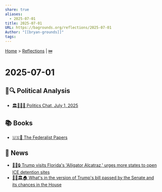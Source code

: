 ```yaml
---
share: true
aliases:
  - 2025-07-01
title: 2025-07-01
URL: https://bagrounds.org/reflections/2025-07-01
Author: "[[bryan-grounds]]"
tags: 
---
```

[Home](../index.md) > [Reflections](./index.md) | [⏮️](./2025-06-30.md)  
# 2025-07-01  
## 📰🔍 Political Analysis   
- [🏛️👹👑📜 Politics Chat, July 1, 2025](../videos/politics-chat-july-1-2025.md)  
  
## 📚 Books  
- [🇺🇸📜 The Federalist Papers](../books/the-federalist-papers.md)  
  
## 📰 News  
- [👹🐊🔒 Trump visits Florida's 'Alligator Alcatraz,' urges more states to open ICE detention sites](../videos/trump-visits-floridas-alligator-alcatraz-urges-more-states-to-open-ice-detention-sites.md)  
- [👹📜🏛️🏠 What's in the version of Trump's bill passed by the Senate and its chances in the House](../videos/whats-in-the-version-of-trumps-bill-passed-by-the-senate-and-its-chances-in-the-house.md)